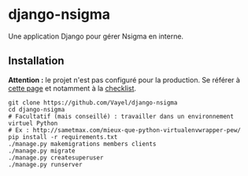 # django-nsigma

Une application Django pour gérer Nsigma en interne.

## Installation

**Attention :** le projet n'est pas configuré pour la production. Se référer à
[cette page](https://docs.djangoproject.com/en/1.10/howto/deployment/) et notamment
à la [checklist](https://docs.djangoproject.com/en/1.10/howto/deployment/checklist/).

```
git clone https://github.com/Vayel/django-nsigma
cd django-nsigma
# Facultatif (mais conseillé) : travailler dans un environnement virtuel Python
# Ex : http://sametmax.com/mieux-que-python-virtualenvwrapper-pew/
pip install -r requirements.txt
./manage.py makemigrations members clients
./manage.py migrate
./manage.py createsuperuser
./manage.py runserver
```
